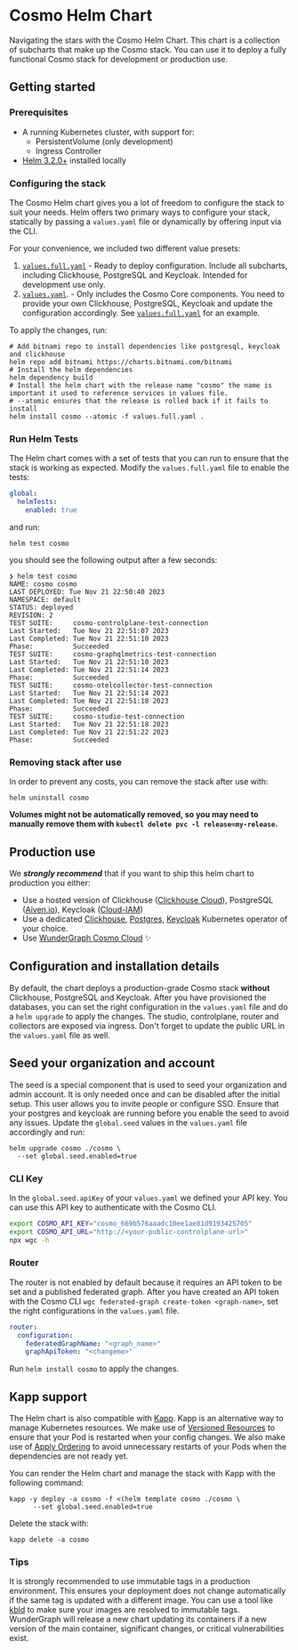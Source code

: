 # Cosmo Helm Chart

Navigating the stars with the Cosmo Helm Chart. This chart is a collection of subcharts that make up the Cosmo stack.
You can use it to deploy a fully functional Cosmo stack for development or production use.

## Getting started

### Prerequisites

- A running Kubernetes cluster, with support for:
    - PersistentVolume (only development)
    - Ingress Controller
- [Helm 3.2.0+](https://helm.sh/docs/intro/install/) installed locally

### Configuring the stack

The Cosmo Helm chart gives you a lot of freedom to configure the stack to suit your needs.
Helm offers two primary ways to configure your stack, statically by passing a `values.yaml` file or dynamically by offering input via the CLI.

For your convenience, we included two different value presets:

1. [`values.full.yaml`](values.full.yaml) - Ready to deploy configuration. Include all subcharts, including Clickhouse, PostgreSQL and Keycloak. Intended for development use only.
2. [`values.yaml`](values.yaml). - Only includes the Cosmo Core components. You need to provide your own Clickhouse, PostgreSQL, Keycloak and update the configuration accordingly. See [`values.full.yaml`](values.full.yaml) for an example.

To apply the changes, run:

```shell
# Add bitnami repo to install dependencies like postgresql, keycloak and clickhouse
helm repo add bitnami https://charts.bitnami.com/bitnami
# Install the helm dependencies
helm dependency build
# Install the helm chart with the release name "cosmo" the name is important it used to reference services in values file.
# --atomic ensures that the release is rolled back if it fails to install
helm install cosmo --atomic -f values.full.yaml .
```

### Run Helm Tests

The Helm chart comes with a set of tests that you can run to ensure that the stack is working as expected.
Modify the `values.full.yaml` file to enable the tests:

```yaml
global:
  helmTests:
    enabled: true
```

and run:
```shell
helm test cosmo
```

you should see the following output after a few seconds:

```shell
❯ helm test cosmo
NAME: cosmo cosmo                                  
LAST DEPLOYED: Tue Nov 21 22:50:40 2023
NAMESPACE: default
STATUS: deployed
REVISION: 2
TEST SUITE:     cosmo-controlplane-test-connection
Last Started:   Tue Nov 21 22:51:07 2023
Last Completed: Tue Nov 21 22:51:10 2023
Phase:          Succeeded
TEST SUITE:     cosmo-graphqlmetrics-test-connection
Last Started:   Tue Nov 21 22:51:10 2023
Last Completed: Tue Nov 21 22:51:14 2023
Phase:          Succeeded
TEST SUITE:     cosmo-otelcollector-test-connection
Last Started:   Tue Nov 21 22:51:14 2023
Last Completed: Tue Nov 21 22:51:18 2023
Phase:          Succeeded
TEST SUITE:     cosmo-studio-test-connection
Last Started:   Tue Nov 21 22:51:18 2023
Last Completed: Tue Nov 21 22:51:22 2023
Phase:          Succeeded
```

### Removing stack after use
In order to prevent any costs, you can remove the stack after use with:

```shell
helm uninstall cosmo
```

**Volumes might not be automatically removed, so you may need to manually remove them with `kubectl delete pvc -l release=my-release`.**

## Production use

We ***strongly recommend*** that if you want to ship this helm chart to production you either:
- Use a hosted version of Clickhouse ([Clickhouse Cloud](https://clickhouse.com/)), PostgreSQL ([Aiven.io](https://aiven.io/postgresql)), Keycloak ([Cloud-IAM](https://www.cloud-iam.com/))
- Use a dedicated [Clickhouse](https://github.com/Altinity/clickhouse-operator), [Postgres](https://github.com/zalando/postgres-operator), [Keycloak](https://www.keycloak.org/operator/installation) Kubernetes operator of your choice.
- Use [WunderGraph Cosmo Cloud](https://cosmo.wundergraph.com/login) ✨

## Configuration and installation details

By default, the chart deploys a production-grade Cosmo stack **without** Clickhouse, PostgreSQL and Keycloak.
After you have provisioned the databases, you can set the right configuration in the `values.yaml` file and do a `helm upgrade` to apply the changes.
The studio, controlplane, router and collectors are exposed via ingress. Don't forget to update the public URL in the `values.yaml` file as well.

## Seed your organization and account

The seed is a special component that is used to seed your organization and admin account. It is only needed once and can be disabled after the initial setup. This user allows you to invite people or configure SSO. Ensure that your postgres and keycloak are running before you enable the seed to avoid any issues.
Update the `global.seed` values in the `values.yaml` file accordingly and run:

```shell
helm upgrade cosmo ./cosmo \
  --set global.seed.enabled=true
```

### CLI Key

In the `global.seed.apiKey` of your `values.yaml` we defined your API key. You can use this API key to authenticate with the Cosmo CLI.

```sh
export COSMO_API_KEY="cosmo_669b576aaadc10ee1ae81d9193425705"
export COSMO_API_URL="http://<your-public-controlplane-url>"
npx wgc -h
```

### Router
The router is not enabled by default because it requires an API token to be set and a published federated graph. After you have created an API token with the Cosmo CLI `wgc federated-graph create-token <graph-name>`, set the right configurations in the `values.yaml` file.

```yaml
router:
  configuration:
    federatedGraphName: "<graph_name>"
    graphApiToken: "<changeme>"
```

Run `helm install cosmo` to apply the changes.

## Kapp support

The Helm chart is also compatible with [Kapp](https://get-kapp.io/). Kapp is an alternative way to manage Kubernetes resources. We make use of [Versioned Resources](https://carvel.dev/kapp/docs/v0.58.x/diff/#versioned-resources) to ensure that your Pod is restarted when your config changes.
We also make use of [Apply Ordering](https://carvel.dev/kapp/docs/v0.58.x/apply-ordering/) to avoid unnecessary restarts of your Pods when the dependencies are not ready yet.

You can render the Helm chart and manage the stack with Kapp with the following command:

```shell
kapp -y deploy -a cosmo -f <(helm template cosmo ./cosmo \
	  --set global.seed.enabled=true
```

Delete the stack with:

```shell
kapp delete -a cosmo
```

### Tips

It is strongly recommended to use immutable tags in a production environment. This ensures your deployment does not change automatically if the same tag is updated with a different image.
You can use a tool like [kbld](https://get-kbld.io/) to make sure your images are resolved to immutable tags.
WunderGraph will release a new chart updating its containers if a new version of the main container, significant changes, or critical vulnerabilities exist.